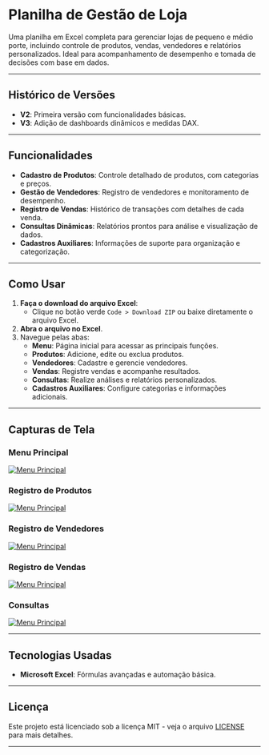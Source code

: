 # Planilha de Gestão de Loja

Uma planilha em Excel completa para gerenciar lojas de pequeno e médio porte, incluindo controle de produtos, vendas, vendedores e relatórios personalizados. Ideal para acompanhamento de desempenho e tomada de decisões com base em dados.

---

## Histórico de Versões
- **V2**: Primeira versão com funcionalidades básicas.
- **V3**: Adição de dashboards dinâmicos e medidas DAX.

---

## Funcionalidades
- **Cadastro de Produtos**: Controle detalhado de produtos, com categorias e preços.
- **Gestão de Vendedores**: Registro de vendedores e monitoramento de desempenho.
- **Registro de Vendas**: Histórico de transações com detalhes de cada venda.
- **Consultas Dinâmicas**: Relatórios prontos para análise e visualização de dados.
- **Cadastros Auxiliares**: Informações de suporte para organização e categorização.

---

## Como Usar
1. **Faça o download do arquivo Excel**:
   - Clique no botão verde `Code > Download ZIP` ou baixe diretamente o arquivo Excel.
2. **Abra o arquivo no Excel**.
3. Navegue pelas abas:
   - **Menu**: Página inicial para acessar as principais funções.
   - **Produtos**: Adicione, edite ou exclua produtos.
   - **Vendedores**: Cadastre e gerencie vendedores.
   - **Vendas**: Registre vendas e acompanhe resultados.
   - **Consultas**: Realize análises e relatórios personalizados.
   - **Cadastros Auxiliares**: Configure categorias e informações adicionais.

---

## Capturas de Tela
### Menu Principal
[![Menu Principal](link-para-imagem-menu)](https://github.com/tngfx84/Planilha-de-Gestao-Loja/blob/main/menu.PNG)

### Registro de Produtos
[![Menu Principal](link-para-imagem-menu)](https://github.com/tngfx84/Planilha-de-Gestao-Loja/blob/main/produtos.PNG)

### Registro de Vendedores
[![Menu Principal](link-para-imagem-menu)](https://github.com/tngfx84/Planilha-de-Gestao-Loja/blob/main/vendedores.PNG)

### Registro de Vendas
[![Menu Principal](link-para-imagem-menu)](https://github.com/tngfx84/Planilha-de-Gestao-Loja/blob/main/vendas.PNG)

### Consultas
[![Menu Principal](link-para-imagem-menu)](https://github.com/tngfx84/Planilha-de-Gestao-Loja/blob/main/consultas.PNG)


---

## Tecnologias Usadas
- **Microsoft Excel**: Fórmulas avançadas e automação básica.

---

## Licença
Este projeto está licenciado sob a licença MIT - veja o arquivo [LICENSE](LICENSE) para mais detalhes.

---
